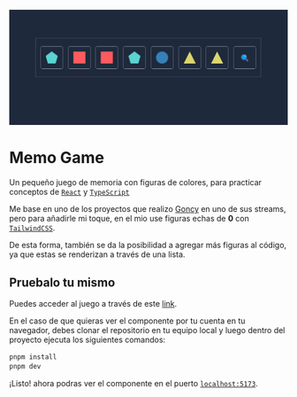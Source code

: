 ![Screenshot](src/assets/images/ss.png 'Screenshot')

# Memo Game

Un pequeño juego de memoria con figuras de colores, para practicar conceptos de [`React`](https://es.react.dev/) y [`TypeScript`](https://www.typescriptlang.org/)

Me base en uno de los proyectos que realizo [Goncy](https://github.com/goncy) en uno de sus streams, pero para añadirle mi toque, en el mio use figuras echas de **0** con [`TailwindCSS`](https://tailwindcss.com/).

De esta forma, también se da la posibilidad a agregar más figuras al código, ya que estas se renderizan a través de una lista.

## Pruebalo tu mismo

Puedes acceder al juego a través de este [link](https://memo-game-rust.vercel.app/).

En el caso de que quieras ver el componente por tu cuenta en tu navegador, debes clonar el repositorio en tu equipo local y luego dentro del proyecto ejecuta los siguientes comandos:

```sh
pnpm install 
pnpm dev
```

¡Listo! ahora podras ver el componente en el puerto [`localhost:5173`](http://localhost:5173/).
